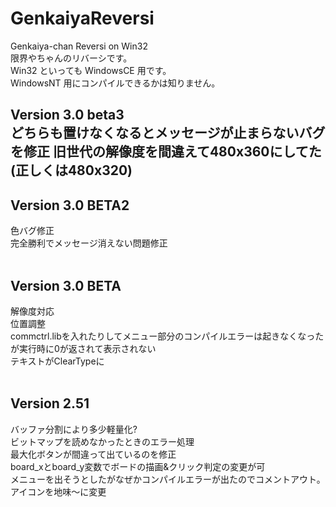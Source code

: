 # GenkaiyaReversi
Genkaiya-chan Reversi on Win32<br>
限界やちゃんのリバーシです。<br>
Win32 といっても WindowsCE 用です。<br>
WindowsNT 用にコンパイルできるかは知りません。<br>

<h2>Version 3.0 beta3<br>
どちらも置けなくなるとメッセージが止まらないバグを修正
旧世代の解像度を間違えて480x360にしてた(正しくは480x320)

<h2>Version 3.0 BETA2</h2>
色バグ修正<br>
完全勝利でメッセージ消えない問題修正<br><br>

<h2>Version 3.0 BETA</h2>
解像度対応<br>
位置調整<br>
commctrl.libを入れたりしてメニュー部分のコンパイルエラーは起きなくなった　が実行時に0が返されて表示されない<br>
テキストがClearTypeに<br><br>

<h2>Version 2.51</h2>
バッファ分割により多少軽量化?<br>
ビットマップを読めなかったときのエラー処理<br>
最大化ボタンが間違って出ているのを修正<br>
board_xとboard_y変数でボードの描画&クリック判定の変更が可<br>
メニューを出そうとしたがなぜかコンパイルエラーが出たのでコメントアウト。<br>
アイコンを地味～に変更<br>
